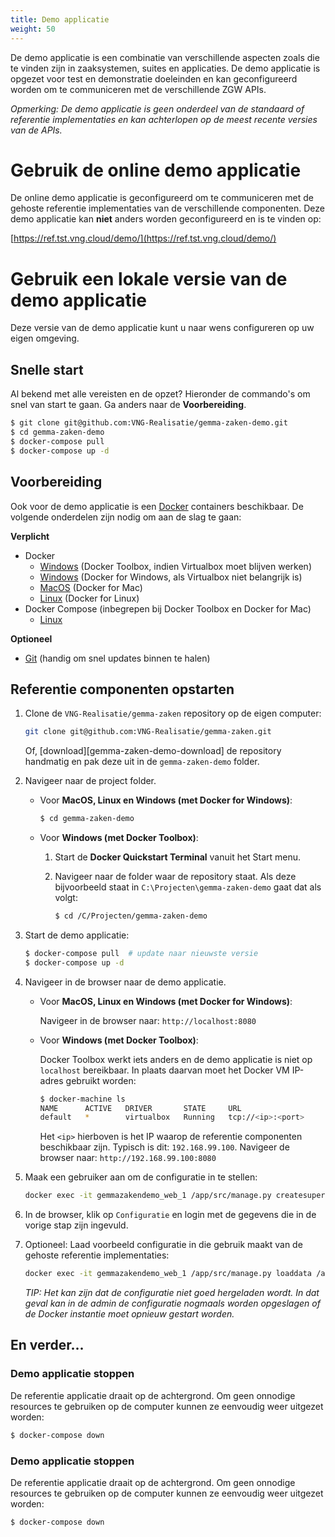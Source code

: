 ```yaml
---
title: Demo applicatie
weight: 50
---
```


De demo applicatie is een combinatie van verschillende aspecten zoals die te 
vinden zijn in zaaksystemen, suites en applicaties. De demo applicatie is 
opgezet voor test en demonstratie doeleinden en kan geconfigureerd worden om te 
communiceren met de verschillende ZGW APIs.

_Opmerking: De demo applicatie is geen onderdeel van de standaard of referentie
implementaties en kan achterlopen op de meest recente versies van de APIs._

# Gebruik de online demo applicatie

De online demo applicatie is geconfigureerd om te communiceren met de gehoste
referentie implementaties van de verschillende componenten. Deze demo
applicatie kan **niet** anders worden geconfigureerd en is te vinden op:

[https://ref.tst.vng.cloud/demo/](https://ref.tst.vng.cloud/demo/)


# Gebruik een lokale versie van de demo applicatie

Deze versie van de demo applicatie kunt u naar wens configureren op uw eigen
omgeving.


## Snelle start

Al bekend met alle vereisten en de opzet? Hieronder de commando's om snel van
start te gaan. Ga anders naar de **Voorbereiding**.

```bash
$ git clone git@github.com:VNG-Realisatie/gemma-zaken-demo.git
$ cd gemma-zaken-demo
$ docker-compose pull
$ docker-compose up -d
```


## Voorbereiding

Ook voor de demo applicatie is een [Docker][docker] containers beschikbaar. De 
volgende onderdelen zijn nodig om aan de slag te gaan:

**Verplicht**

* Docker
  * [Windows][docker-win-legacy] (Docker Toolbox, indien Virtualbox moet
    blijven werken)
  * [Windows][docker-win] (Docker for Windows, als Virtualbox niet belangrijk
    is)
  * [MacOS][docker-mac] (Docker for Mac)
  * [Linux][docker-linux] (Docker for Linux)
* Docker Compose (inbegrepen bij Docker Toolbox en Docker for Mac)
  * [Linux][docker-compose-linux]

**Optioneel**

* [Git][git-scm] (handig om snel updates binnen te halen)

[docker]: https://docs.docker.com/
[docker-win-legacy]: https://docs.docker.com/toolbox/toolbox_install_windows/
[docker-win]: https://docs.docker.com/docker-for-windows/
[docker-mac]: https://docs.docker.com/docker-for-mac/install/
[docker-linux]: https://docs.docker.com/docker-for-mac/install/
[docker-compose-linux]: https://docs.docker.com/compose/install/
[git-scm]: https://git-scm.com/downloads

## Referentie componenten opstarten

1. Clone de `VNG-Realisatie/gemma-zaken` repository op de eigen computer:

   ```bash
   git clone git@github.com:VNG-Realisatie/gemma-zaken.git
   ```

   Of, [download][gemma-zaken-demo-download] de repository handmatig en pak 
   deze uit in de `gemma-zaken-demo` folder.

2. Navigeer naar de project folder.

   * Voor **MacOS, Linux en Windows (met Docker for Windows)**:

     ```bash
     $ cd gemma-zaken-demo
     ```

   * Voor **Windows (met Docker Toolbox)**:

     1. Start de **Docker Quickstart Terminal** vanuit het Start menu.
     2. Navigeer naar de folder waar de repository staat. Als deze bijvoorbeeld
        staat in `C:\Projecten\gemma-zaken-demo` gaat dat als volgt:

        ```bash
        $ cd /C/Projecten/gemma-zaken-demo
        ```

2. Start de demo applicatie:

   ```bash
   $ docker-compose pull  # update naar nieuwste versie
   $ docker-compose up -d
   ```

3. Navigeer in de browser naar de demo applicatie.

   * Voor **MacOS, Linux en Windows (met Docker for Windows)**:

     Navigeer in de browser naar: `http://localhost:8080`

   * Voor **Windows (met Docker Toolbox)**:

     Docker Toolbox werkt iets anders en de demo applicatie is niet op
     `localhost` bereikbaar. In plaats daarvan moet het Docker VM IP-adres
     gebruikt worden:

     ```bash
     $ docker-machine ls
     NAME      ACTIVE   DRIVER       STATE     URL
     default   *        virtualbox   Running   tcp://<ip>:<port>
     ```

     Het `<ip>` hierboven is het IP waarop de referentie componenten
     beschikbaar zijn. Typisch is dit: `192.168.99.100`. Navigeer de browser
     naar: `http://192.168.99.100:8080`

4. Maak een gebruiker aan om de configuratie in te stellen:

   ```bash
   docker exec -it gemmazakendemo_web_1 /app/src/manage.py createsuperuser
   ```

5. In de browser, klik op `Configuratie` en login met de gegevens die in de
   vorige stap zijn ingevuld.

6. Optioneel: Laad voorbeeld configuratie in die gebruik maakt van de gehoste
   referentie implementaties:

   ```bash
   docker exec -it gemmazakendemo_web_1 /app/src/manage.py loaddata /app/src/zac/fixtures/refimpl-conf.json
   ```
   
   _TIP: Het kan zijn dat de configuratie niet goed hergeladen wordt. In dat
   geval kan in de admin de configuratie nogmaals worden opgeslagen of de Docker
   instantie moet opnieuw gestart worden._


[gemma-zaken-download]: https://github.com/VNG-Realisatie/gemma-zaken-demo/archive/master.zip


## En verder...

### Demo applicatie stoppen

De referentie applicatie draait op de achtergrond. Om geen onnodige resources
te gebruiken op de computer kunnen ze eenvoudig weer uitgezet worden:

```bash
$ docker-compose down
```


### Demo applicatie stoppen

De referentie applicatie draait op de achtergrond. Om geen onnodige resources
te gebruiken op de computer kunnen ze eenvoudig weer uitgezet worden:

```bash
$ docker-compose down
```
